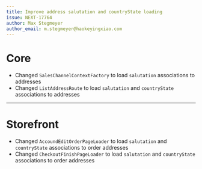 ```yaml
---
title: Improve address salutation and countryState loading
issue: NEXT-17764
author: Max Stegmeyer
author_email: m.stegmeyer@haokeyingxiao.com 
---
```

# Core
* Changed `SalesChannelContextFactory` to load `salutation` associations to addresses
* Changed `ListAddressRoute` to load `salutation` and `countryState` associations to addresses
___
# Storefront
* Changed `AccoundEditOrderPageLoader` to load `salutation` and `countryState` associations to order addresses
* Changed `CheckoutFinishPageLoader` to load `salutation` and `countryState` associations to order addresses
